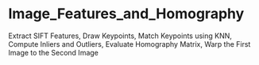 # Image_Features_and_Homography
Extract SIFT Features, Draw Keypoints, Match Keypoints using KNN, Compute Inliers and Outliers, Evaluate Homography Matrix, Warp the First Image to the Second Image
